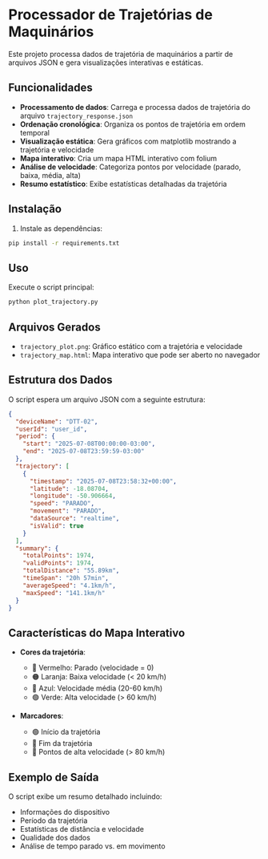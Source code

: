 # Processador de Trajetórias de Maquinários

Este projeto processa dados de trajetória de maquinários a partir de arquivos JSON e gera visualizações interativas e estáticas.

## Funcionalidades

- **Processamento de dados**: Carrega e processa dados de trajetória do arquivo `trajectory_response.json`
- **Ordenação cronológica**: Organiza os pontos de trajetória em ordem temporal
- **Visualização estática**: Gera gráficos com matplotlib mostrando a trajetória e velocidade
- **Mapa interativo**: Cria um mapa HTML interativo com folium
- **Análise de velocidade**: Categoriza pontos por velocidade (parado, baixa, média, alta)
- **Resumo estatístico**: Exibe estatísticas detalhadas da trajetória

## Instalação

1. Instale as dependências:
```bash
pip install -r requirements.txt
```

## Uso

Execute o script principal:
```bash
python plot_trajectory.py
```

## Arquivos Gerados

- `trajectory_plot.png`: Gráfico estático com a trajetória e velocidade
- `trajectory_map.html`: Mapa interativo que pode ser aberto no navegador

## Estrutura dos Dados

O script espera um arquivo JSON com a seguinte estrutura:
```json
{
  "deviceName": "DTT-02",
  "userId": "user_id",
  "period": {
    "start": "2025-07-08T00:00:00-03:00",
    "end": "2025-07-08T23:59:59-03:00"
  },
  "trajectory": [
    {
      "timestamp": "2025-07-08T23:58:32+00:00",
      "latitude": -18.08704,
      "longitude": -50.906664,
      "speed": "PARADO",
      "movement": "PARADO",
      "dataSource": "realtime",
      "isValid": true
    }
  ],
  "summary": {
    "totalPoints": 1974,
    "validPoints": 1974,
    "totalDistance": "55.89km",
    "timeSpan": "20h 57min",
    "averageSpeed": "4.1km/h",
    "maxSpeed": "141.1km/h"
  }
}
```

## Características do Mapa Interativo

- **Cores da trajetória**:
  - 🔴 Vermelho: Parado (velocidade = 0)
  - 🟠 Laranja: Baixa velocidade (< 20 km/h)
  - 🔵 Azul: Velocidade média (20-60 km/h)
  - 🟢 Verde: Alta velocidade (> 60 km/h)

- **Marcadores**:
  - 🟢 Início da trajetória
  - 🔴 Fim da trajetória
  - 🔴 Pontos de alta velocidade (> 80 km/h)

## Exemplo de Saída

O script exibe um resumo detalhado incluindo:
- Informações do dispositivo
- Período da trajetória
- Estatísticas de distância e velocidade
- Qualidade dos dados
- Análise de tempo parado vs. em movimento
